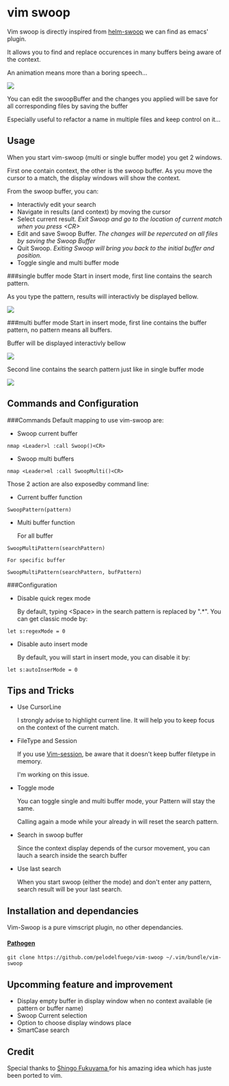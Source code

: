 vim swoop
=========

Vim swoop is directly inspired from [helm-swoop](https://github.com/ShingoFukuyama/helm-swoop) we can find as emacs' plugin.

It allows you to find and replace occurences in many buffers being aware of the context.

An animation means more than a boring speech...


![](https://github.com/pelodelfuego/vim-swoop/blob/dev/doc/images/moveSwoop.gif)

You can edit the swoopBuffer and the changes you applied will be save for all corresponding files by saving the buffer

Especially useful to refactor a name in multiple files and keep control on it...


Usage
-----

When you start vim-swoop (multi or single buffer mode) you get 2 windows.

First one contain context, the other is the swoop buffer. As you move the cursor to a match, the display windows will show the context.

From the swoop buffer, you can:
* Interactivly edit your search
* Navigate in results (and context) by moving the cursor
* Select current result.
*Exit Swoop and go to the location of current match when you press \<CR\>*
* Edit and save Swoop Buffer.
*The changes will be repercuted on all files by saving the Swoop Buffer*
* Quit Swoop.
*Exiting Swoop will bring you back to the initial buffer and position.*
* Toggle single and multi buffer mode

###single buffer mode
Start in insert mode, first line contains the search pattern.

As you type the pattern, results will interactivly be displayed bellow.

![](https://raw.githubusercontent.com/pelodelfuego/vim-swoop/dev/doc/images/singleModeScreenshot.png)


###multi buffer mode
Start in insert mode, first line contains the buffer pattern, no pattern means all buffers.

Buffer will be displayed interactivly bellow

![](https://raw.githubusercontent.com/pelodelfuego/vim-swoop/dev/doc/images/multiModeBufferPatternScreenshot.png)

Second line contains the search pattern just like in single buffer mode

![](https://raw.githubusercontent.com/pelodelfuego/vim-swoop/dev/doc/images/multiModeSwoopPatternScreenshot.png)

Commands and Configuration
--------

###Commands
Default mapping to use vim-swoop are:

* Swoop current buffer
```
nmap <Leader>l :call Swoop()<CR>
```

* Swoop multi buffers
```
nmap <Leader>ml :call SwoopMulti()<CR>
```


Those 2 action are also exposedby command line:

* Current buffer function
```
SwoopPattern(pattern)
```

* Multi buffer function

    For all buffer
```
SwoopMultiPattern(searchPattern)
```

    For specific buffer
```
SwoopMultiPattern(searchPattern, bufPattern)
```


###Configuration

* Disable quick regex mode

    By default, typing \<Space\> in the search pattern is replaced by ".*". You can get classic mode by:
```
let s:regexMode = 0
```

* Disable auto insert mode

    By default, you will start in insert mode, you can disable it by:
```
let s:autoInserMode = 0
```


Tips and Tricks
---------------
* Use CursorLine

    I strongly advise to highlight current line. It will help you to keep focus on the context of the current match.

* FileType and Session

    If you use [Vim-session](https://github.com/xolox/vim-session), be aware that it doesn't keep buffer filetype in memory.

    I'm working on this issue.

* Toggle mode

    You can toggle single and multi buffer mode, your Pattern will stay the same.

    Calling again a mode while your already in will reset the search pattern.

* Search in swoop buffer

    Since the context display depends of the cursor movement, you can lauch a search inside the search buffer

* Use last search

    When you start swoop (either the mode) and don't enter any pattern, search result will be your last search.

Installation and dependancies
-----------------------------

Vim-Swoop is a pure vimscript plugin, no other dependancies.


#### [Pathogen](https://github.com/tpope/vim-pathogen)
```
git clone https://github.com/pelodelfuego/vim-swoop ~/.vim/bundle/vim-swoop
```


Upcomming feature and improvement
-----------------
* Display empty buffer in display window when no context available (ie pattern or buffer name)
* Swoop Current selection
* Option to choose display windows place
* SmartCase search


Credit
------
Special thanks to [ Shingo Fukuyama ]( https://github.com/ShingoFukuyama ) for his amazing idea which has juste been ported to vim.

